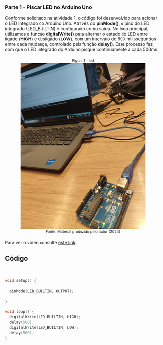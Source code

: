 ### Parte 1 - Piscar LED no Arduino Uno

Conforme solicitado na atividade 1, o código foi desenvolvido para acionar o LED integrado do Arduino Uno. Através do **pinMode()**, o pino do LED integrado (LED_BUILTIN) é configurado como saída. No loop principal, utilizamos a função **digitalWrite()** para alternar o estado do LED entre ligado (**HIGH**) e desligado (**LOW**), com um intervalo de 500 milissegundos entre cada mudança, controlado pela função **delay()**. Esse processo faz com que o LED integrado do Arduino pisque continuamente a cada 500ms.

<div align="center">
<sub>Figura 1 - led </sub><br>
<img src="arduino.jpeg" width="80%" ><br>
<sup>Fonte: Material produzido pelo autor (2024)</sup>
</div>


Para ver o vídeo consulte [este link](https://youtube.com/shorts/Ly-zNU17j2g?si=9vx52OHsodNeXUFh).


## Código



```c++


void setup() {
 
  pinMode(LED_BUILTIN, OUTPUT);

}

void loop() {
  digitalWrite(LED_BUILTIN, HIGH);  
  delay(500);                      
  digitalWrite(LED_BUILTIN, LOW);   
  delay(500);                      
}
```